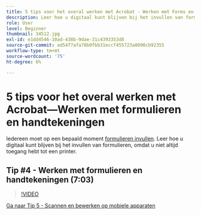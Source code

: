 ```yaml
---
title: 5 tips voor het overal werken met Acrobat - Werken met Forms en handtekeningen
description: Leer hoe u digitaal kunt blijven bij het invullen van formulieren
role: User
level: Beginner
thumbnail: 34512.jpg
exl-id: e1dd4546-10ad-438b-9dae-31c4393353d8
source-git-commit: ad54f7afa78b0fbb31eccf455723a8890cb92355
workflow-type: tm+mt
source-wordcount: '75'
ht-degree: 6%

---
```


# 5 tips voor het overal werken met Acrobat—Werken met formulieren en handtekeningen

Iedereen moet op een bepaald moment [formulieren invullen](https://www.adobe.com/nl/acrobat/online/sign-pdf.html). Leer hoe u digitaal kunt blijven bij het invullen van formulieren, omdat u niet altijd toegang hebt tot een printer.

## Tip #4 - Werken met formulieren en handtekeningen (7:03)

>[!VIDEO](https://video.tv.adobe.com/v/34512?quality=12&learn=on&hidetitle=true)

[Ga naar Tip 5 - Scannen en bewerken op mobiele apparaten](scan-and-edit-on-mobile.md)